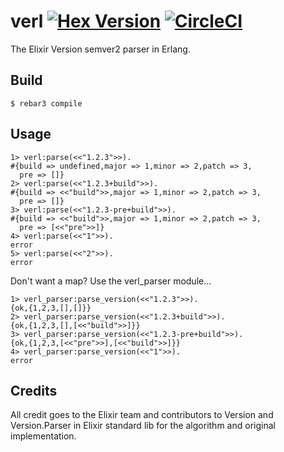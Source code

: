 verl [![Hex Version](https://img.shields.io/hexpm/v/verl.svg)](https://hex.pm/packages/verl) [![CircleCI](https://circleci.com/gh/starbelly/verl.svg?style=svg)](https://circleci.com/gh/starbelly/verl)
=====

The Elixir Version semver2 parser in Erlang. 

Build
-----

    $ rebar3 compile

Usage
------

    1> verl:parse(<<"1.2.3">>).
    #{build => undefined,major => 1,minor => 2,patch => 3,
      pre => []}
    2> verl:parse(<<"1.2.3+build">>).
    #{build => <<"build">>,major => 1,minor => 2,patch => 3,
      pre => []}
    3> verl:parse(<<"1.2.3-pre+build">>).
    #{build => <<"build">>,major => 1,minor => 2,patch => 3,
      pre => [<<"pre">>]}
    4> verl:parse(<<"1">>).
    error
    5> verl:parse(<<"2">>).
    error 

Don't want a map? Use the verl_parser module...

    1> verl_parser:parse_version(<<"1.2.3">>).
    {ok,{1,2,3,[],[]}}
    2> verl_parser:parse_version(<<"1.2.3+build">>).
    {ok,{1,2,3,[],[<<"build">>]}}
    3> verl_parser:parse_version(<<"1.2.3-pre+build">>).
    {ok,{1,2,3,[<<"pre">>],[<<"build">>]}}
    4> verl_parser:parse_version(<<"1">>).
    error

Credits
-------
  All credit goes to the Elixir team and contributors to Version and
  Version.Parser in Elixir standard lib for the algorithm and original
  implementation.
